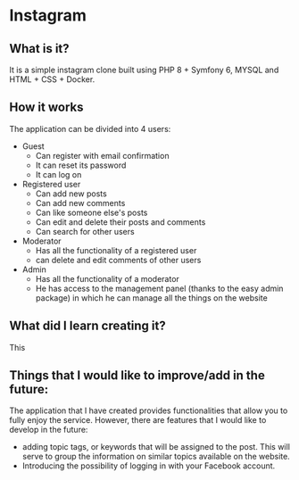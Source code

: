 # Instagram


## What is it?

It is a simple instagram clone built using PHP 8  + Symfony 6, MYSQL and HTML + CSS + Docker.

## How it works

The application can be divided into 4 users:

* Guest
  * Can register with email confirmation
  * It can reset its password
  * It can log on
* Registered user
  * Can add new posts
  * Can add new comments
  * Can like someone else's posts
  * Can edit and delete their posts and comments
  * Can search for other users
* Moderator
  *  Has all the functionality of a registered user
  *  can delete and edit comments of other users
* Admin
  *  Has all the functionality of a moderator
  *  He has access to the management panel (thanks to the easy admin package) in which he can manage all the things on the website


## What did I learn creating it?

This 


## Things that I would like to improve/add in the future:

The application that I have created provides functionalities that allow you to fully enjoy the service. However, there are features that I would like to develop in the future:
- adding topic tags, or keywords that will be assigned to the post. This will serve to group the information on similar topics available on the website.
- Introducing the possibility of logging in with your Facebook account.
